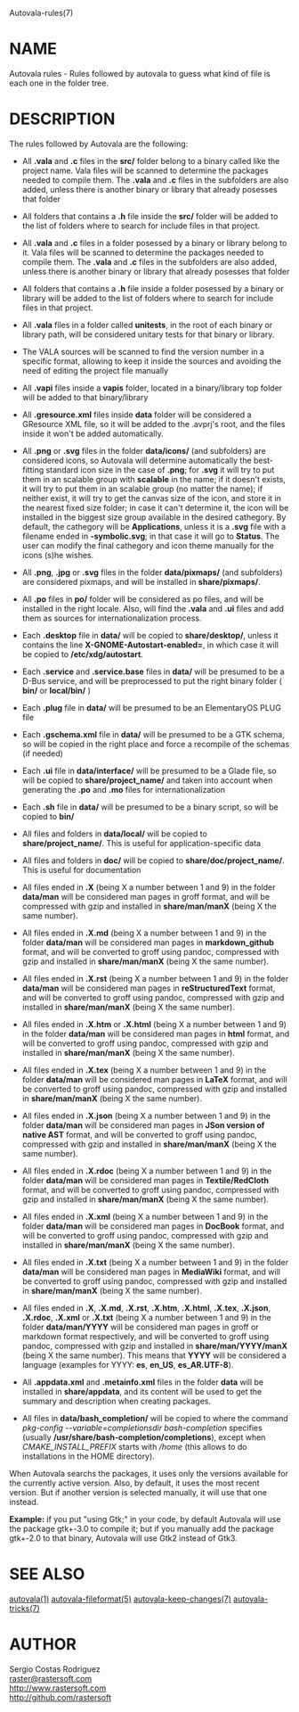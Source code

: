 Autovala-rules(7)

# NAME

Autovala rules - Rules followed by autovala to guess what kind of file is each one in the folder tree.

# DESCRIPTION

The rules followed by Autovala are the following:

* All **.vala** and **.c** files in the **src/** folder belong to a binary called like the project name. Vala files will be scanned to determine the packages needed to compile them. The **.vala** and **.c** files in the subfolders are also added, unless there is another binary or library that already posesses that folder

* All folders that contains a **.h** file inside the **src/** folder will be added to the list of folders where to search for include files in that project.

* All **.vala** and **.c** files in a folder posessed by a binary or library belong to it. Vala files will be scanned to determine the packages needed to compile them. The **.vala** and **.c** files in the subfolders are also added, unless there is another binary or library that already posesses that folder

* All folders that contains a **.h** file inside a folder posessed by a binary or library will be added to the list of folders where to search for include files in that project.

* All **.vala** files in a folder called **unitests**, in the root of each binary or library path, will be considered unitary tests for that binary or library.

* The VALA sources will be scanned to find the version number in a specific format, allowing to keep it inside the sources and avoiding the need of editing the project file manually

* All **.vapi** files inside a **vapis** folder, located in a binary/library top folder will be added to that binary/library

* All **.gresource.xml** files inside **data** folder will be considered a GResource XML file, so it will be added to the .avprj's root, and the files inside it won't be added automatically.

* All **.png** or **.svg** files in the folder **data/icons/** (and subfolders) are considered icons, so Autovala will determine automatically the best-fitting standard icon size in the case of **.png**; for **.svg** it will try to put them in an scalable group with **scalable** in the name; if it doesn't exists, it will try to put them in an scalable group (no matter the name); if neither exist, it will try to get the canvas size of the icon, and store it in the nearest fixed size folder; in case it can't determine it, the icon will be installed in the biggest size group available in the desired cathegory. By default, the cathegory will be **Applications**, unless it is a **.svg** file with a filename ended in **-symbolic.svg**; in that case it will go to **Status**. The user can modify the final cathegory and icon theme manually for the icons (s)he wishes.

* All **.png**, **.jpg** or **.svg** files in the folder **data/pixmaps/** (and subfolders) are considered pixmaps, and will be installed in **share/pixmaps/**.

* All **.po** files in **po/** folder will be considered as po files, and will be installed in the right locale. Also, will find the **.vala** and **.ui** files and add them as sources for internationalization process.

* Each **.desktop** file in **data/** will be copied to **share/desktop/**, unless it contains the line **X-GNOME-Autostart-enabled=**, in which case it will be copied to **/etc/xdg/autostart**.

* Each **.service** and **.service.base** files in **data/** will be presumed to be a D-Bus service, and will be preprocessed to put the right binary folder ( **bin/** or **local/bin/** )

* Each **.plug** file in **data/** will be presumed to be an ElementaryOS PLUG file

* Each **.gschema.xml** file in **data/** will be presumed to be a GTK schema, so will be copied in the right place and force a recompile of the schemas (if needed)

* Each **.ui** file in **data/interface/** will be presumed to be a Glade file, so will be copied to **share/project_name/** and taken into account when generating the **.po** and **.mo** files for internationalization

* Each **.sh** file in **data/** will be presumed to be a binary script, so will be copied to **bin/**

* All files and folders in **data/local/** will be copied to **share/project_name/**. This is useful for application-specific data

* All files and folders in **doc/** will be copied to **share/doc/project_name/**. This is useful for documentation

* All files ended in **.X** (being X a number between 1 and 9) in the folder **data/man** will be considered man pages in groff format, and will be compressed with gzip and installed in **share/man/manX** (being X the same number).

* All files ended in **.X.md** (being X a number between 1 and 9) in the folder **data/man** will be considered man pages in **markdown_github** format, and will be converted to groff using pandoc, compressed with gzip and installed in **share/man/manX** (being X the same number).

* All files ended in **.X.rst** (being X a number between 1 and 9) in the folder **data/man** will be considered man pages in **reStructuredText** format, and will be converted to groff using pandoc, compressed with gzip and installed in **share/man/manX** (being X the same number).

* All files ended in **.X.htm** or **.X.html** (being X a number between 1 and 9) in the folder **data/man** will be considered man pages in **html** format, and will be converted to groff using pandoc, compressed with gzip and installed in **share/man/manX** (being X the same number).

* All files ended in **.X.tex** (being X a number between 1 and 9) in the folder **data/man** will be considered man pages in **LaTeX** format, and will be converted to groff using pandoc, compressed with gzip and installed in **share/man/manX** (being X the same number).

* All files ended in **.X.json** (being X a number between 1 and 9) in the folder **data/man** will be considered man pages in **JSon version of native AST** format, and will be converted to groff using pandoc, compressed with gzip and installed in **share/man/manX** (being X the same number).

* All files ended in **.X.rdoc** (being X a number between 1 and 9) in the folder **data/man** will be considered man pages in **Textile/RedCloth** format, and will be converted to groff using pandoc, compressed with gzip and installed in **share/man/manX** (being X the same number).

* All files ended in **.X.xml** (being X a number between 1 and 9) in the folder **data/man** will be considered man pages in **DocBook** format, and will be converted to groff using pandoc, compressed with gzip and installed in **share/man/manX** (being X the same number).

* All files ended in **.X.txt** (being X a number between 1 and 9) in the folder **data/man** will be considered man pages in **MediaWiki** format, and will be converted to groff using pandoc, compressed with gzip and installed in **share/man/manX** (being X the same number).

* All files ended in **.X**, **.X.md**, **.X.rst**, **.X.htm**, **.X.html**, **.X.tex**, **.X.json**, **.X.rdoc**, **.X.xml** or **.X.txt** (being X a number between 1 and 9) in the folder **data/man/YYYY** will be considered man pages in groff or markdown format respectively, and will be converted to groff using pandoc, compressed with gzip and installed in **share/man/YYYY/manX** (being X the same number). This means that **YYYY** will be considered a language (examples for YYYY: **es**, **en_US**, **es_AR.UTF-8**).

* All **.appdata.xml** and **.metainfo.xml** files in the folder **data** will be installed in **share/appdata**, and its content will be used to get the summary and description when creating packages.

* All files in **data/bash_completion/** will be copied to where the command *pkg-config --variable=completionsdir bash-completion* specifies (usually **/usr/share/bash-completion/completions**), except when *CMAKE_INSTALL_PREFIX* starts with */home* (this allows to do installations in the HOME directory).

When Autovala searchs the packages, it uses only the versions available for the currently active version. Also, by default, it uses the most recent version. But if another version is selected manually, it will use that one instead.

**Example:** if you put "using Gtk;" in your code, by default Autovala will use the package gtk+-3.0 to compile it; but if you manually add the package gtk+-2.0 to that binary, Autovala will use Gtk2 instead of Gtk3.

# SEE ALSO

[autovala(1)](autovala.1) [autovala-fileformat(5)](autovala-fileformat.5) [autovala-keep-changes(7)](autovala-keep-changes.7) [autovala-tricks(7)](autovala-tricks.7)

# AUTHOR

Sergio Costas Rodriguez  
raster@rastersoft.com  
http://www.rastersoft.com  
http://github.com/rastersoft  
